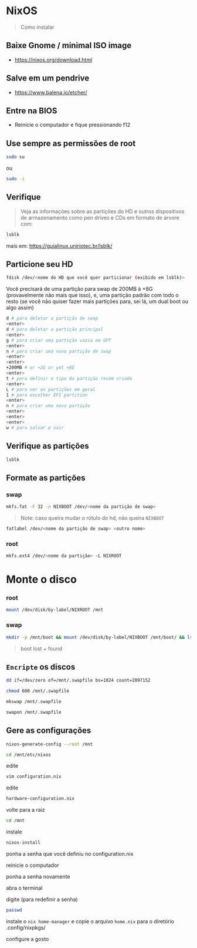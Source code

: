 # NixOS

> Como instalar

## Baixe Gnome / minimal ISO image

- https://nixos.org/download.html

## Salve em um pendrive 

- https://www.balena.io/etcher/

## Entre na BIOS

- Reinicie o computador e fique pressionando f12

## Use sempre as permissões de root

```sh
sudo su
```

ou 

```sh
sudo -i
```

## Verifique

> Veja as informações sobre as partições do HD e outros dispositivos de armazenamento como pen drives e CDs em formato de árvore com:

```sh
lsblk
```

mais em: https://guialinux.uniriotec.br/lsblk/

## Particione seu HD

```sh
fdisk /dev/<nome do HD que você quer particionar (exibido em lsblk)>
```

Você precisará de uma partição para swap de 200MB à +8G (provavelmente não mais que isso), e, uma partição 
padrão com todo o resto (se você não quiser fazer mais partições para, sei lá, um dual boot ou algo assim)

```sh
d # para deletar a partição de swap
<enter>
d # para deletar a partição principal
<enter>
g # para criar uma partição vazia em GPT
<enter>
n # para criar uma nova partição de swap
<enter>
<enter>
+200MB # or +2G or yet +8G
<enter>
t # para definir o tipo da partição recém criada
<enter>
L # para ver as partições em geral
1 # para escolher EFI partition
<enter>
n # para criar uma nova partição 
<enter>
<enter>
<enter>
w # para salvar e sair
```

## Verifique as partições

```sh
lsblk
```

## Formate as partições

### swap

```sh
mkfs.fat -F 32 -n NIXBOOT /dev/<nome da partição de swap>
```
> Note: caso queira mudar o rótulo do hd, não queira `NIXBOOT`

```sh
fatlabel /dev/<nome da partição de swap> <outro nome>
```

### root

```sh
mkfs.ext4 /dev/<nome da partição> -L NIXROOT
```

# Monte o disco

### root

```sh
mount /dev/disk/by-label/NIXROOT /mnt
```

### swap

```sh
mkdir -p /mnt/boot && mount /dev/disk/by-label/NIXBOOT /mnt/boot/ && ls /mnt
```
> boot lost + found

## `Encripte` os discos

```sh
dd if=/dev/zero of=/mnt/.swapfile bs=1024 count=2097152
```

```sh
chmod 600 /mnt/.swapfile
```

```sh
mkswap /mnt/.swapfile
```

```sh
swapon /mnt/.swapfile
```


## Gere as configurações

```sh
nixos-generate-config --root /mnt
```

```sh
cd /mnt/etc/nixos
```

edite

```sh
vim configuration.nix
```

edite

```sh
hardware-configuration.nix
```

volte para a raiz

```sh
cd /mnt
```

instale

```sh
nixos-install
```

ponha a senha que você definiu no configuration.nix

reinicie o computador

ponha a senha novamente

abra o terminal

digite (para redefinir a senha)

```sh
passwd
```

instale o `nix home-manager` e copie o arquivo `home.nix`
para o diretório .config/nixpkgs/

configure a gosto

[youtube-tutorial]: https://www.youtube.com/watch?v=axOxLJ4BWmY